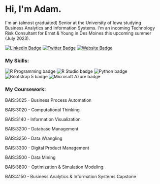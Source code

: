 # Hi, I'm Adam.
I'm an (almost graduated) Senior at the University of Iowa studying Business Analytics and Information Systems.
I'm an incoming Technology Risk Consultant for Ernst & Young in Des Moines this upcoming summer (July 2023).

[![Linkedin Badge](https://img.shields.io/badge/-LinkedIn-0e76a8?style=flat-square&logo=Linkedin&logoColor=white)](https://linkedin.com/in/adam-severson) [![Twitter Badge](https://img.shields.io/badge/-Twitter-00acee?style=flat-square&logo=Twitter&logoColor=white)](https://twitter.com/asevo3) [![Website Badge](https://img.shields.io/badge/Website-3b5998?style=flat-square&logo=google-chrome&logoColor=white)](https://adamseverson.com)

### My Skills:

![R Programming badge](https://img.shields.io/static/v1?message=r%20programming&logo=r&labelColor=5c5c5c&color=1286AB&logoColor=white&label=%20&style=for-the-badge) ![R Studio badge](https://img.shields.io/static/v1?message=R%20Studio&logo=RStudio&labelColor=75AADB&color=75AADB&logoColor=white&label=%20&style=for-the-badge) ![Python badge](https://img.shields.io/static/v1?message=python&logo=python&labelColor=5c5c5c&color=3776AB&logoColor=white&label=%20&style=for-the-badge) ![Bootstrap 5 badge](https://img.shields.io/static/v1?message=Bootstrap%205&logo=bootstrap&labelColor=7952B3&color=7952B3&logoColor=white&label=%20&style=for-the-badge) ![Microsoft Azure badge](https://img.shields.io/static/v1?message=Azure&logo=Microsoft%20Azure&labelColor=0078D4&color=0078D4&logoColor=white&label=%20&style=for-the-badge) 

### My Coursework:
BAIS:3025 - Business Process Automation

BAIS:3020	- Computational Thinking

BAIS:3140 - Information Visualization

BAIS:3200	- Database Management	

BAIS:3250	- Data Wrangling

BAIS:3300 - Digital Product Management

BAIS:3500	- Data Mining

BAIS:3800 - Optimization & Simulation Modeling

BAIS:4150 - Business Analytics & Information Systems Capstone

